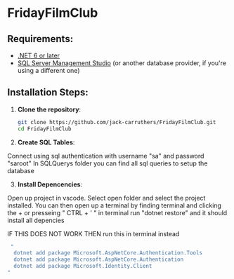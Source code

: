 # FridayFilmClub

## Requirements:
- [.NET 6 or later](https://dotnet.microsoft.com/download)
- [SQL Server Management Studio]([https://www.microsoft.com/en-us/sql-server](https://learn.microsoft.com/en-us/sql/ssms/download-sql-server-management-studio-ssms?view=sql-server-ver16)) (or another database provider, if you're using a different one)

## Installation Steps:

1. **Clone the repository**:
   ```bash
   git clone https://github.com/jack-carruthers/FridayFilmClub.git
   cd FridayFilmClub

2. **Create SQL Tables**: 

  Connect using sql authentication with username "sa" and password "saroot" 
  In SQLQuerys folder you can find all sql queries to setup the database

3. **Install Depencencies**: 

  Open up project in vscode. Select open folder and select the project installed. 
  You can then open up a terminal by finding terminal and clicking the + or presseing " CTRL + ' " 
  in terminal run "dotnet restore" and it should install all depencies 

  IF THIS DOES NOT WORK THEN 
  run this in terminal instead
  
  ```bash
   "
    dotnet add package Microsoft.AspNetCore.Authentication.Tools
    dotnet add package Microsoft.AspNetCore.Authentication
    dotnet add package Microsoft.Identity.Client
  "

